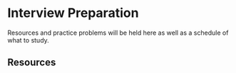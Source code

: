 # Interview Preparation

Resources and practice problems will be held here as well as a schedule of what to study.

## Resources
